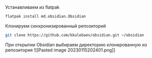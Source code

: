 Устанавливаем из flatpak
```sh
flatpak install md.obsidian.Obsidian
```

Клонируем синхронизированный репозиторий
```sh
git clone https://github.com/kkulebaev/obsidian.git ~/obsidian
```

При открытии Obsidian выбираем директорию клонированную из репозитория
![[Pasted image 20230115202401.png]]